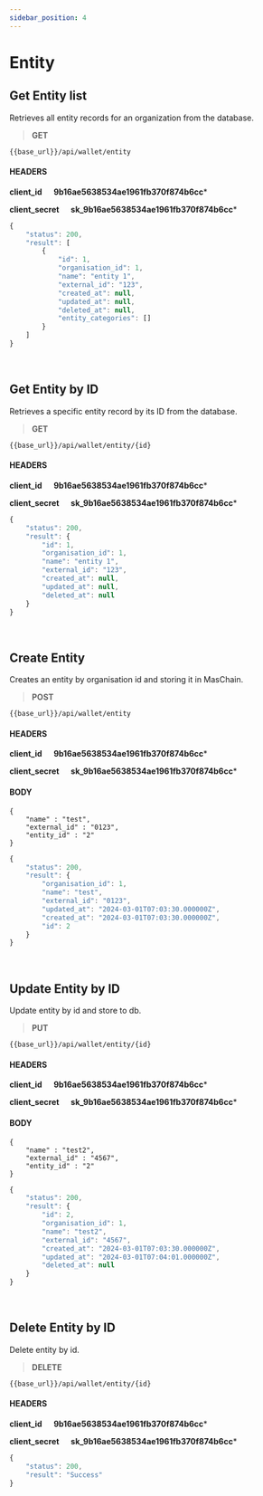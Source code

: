 ```yaml
---
sidebar_position: 4
---
```


# Entity 

## Get Entity list

Retrieves all entity records for an organization from the database.

>**GET** 

```
{{base_url}}/api/wallet/entity
```
#### HEADERS

**client_id &emsp; 9b16ae5638534ae1961fb370f874b6cc***

**client_secret &emsp; sk_9b16ae5638534ae1961fb370f874b6cc***

```js title="Sample result"
{
    "status": 200,
    "result": [
        {
            "id": 1,
            "organisation_id": 1,
            "name": "entity 1",
            "external_id": "123",
            "created_at": null,
            "updated_at": null,
            "deleted_at": null,
            "entity_categories": []
        }
    ]
}
```

<br/>

## Get Entity by ID

Retrieves a specific entity  record by its ID from the database.

>**GET** 

```
{{base_url}}/api/wallet/entity/{id}
```
#### HEADERS

**client_id &emsp; 9b16ae5638534ae1961fb370f874b6cc***

**client_secret &emsp; sk_9b16ae5638534ae1961fb370f874b6cc***

```js title="Sample result"
{
    "status": 200,
    "result": {
        "id": 1,
        "organisation_id": 1,
        "name": "entity 1",
        "external_id": "123",
        "created_at": null,
        "updated_at": null,
        "deleted_at": null
    }
}
```

<br/>

## Create Entity 

Creates an entity  by organisation id and storing it in MasChain.

>**POST** 

```
{{base_url}}/api/wallet/entity
```
#### HEADERS
**client_id &emsp; 9b16ae5638534ae1961fb370f874b6cc***

**client_secret &emsp; sk_9b16ae5638534ae1961fb370f874b6cc***

#### BODY
```
{
    "name" : "test",
    "external_id" : "0123",
    "entity_id" : "2"
}
```

```js title="Sample result"
{
    "status": 200,
    "result": {
        "organisation_id": 1,
        "name": "test",
        "external_id": "0123",
        "updated_at": "2024-03-01T07:03:30.000000Z",
        "created_at": "2024-03-01T07:03:30.000000Z",
        "id": 2
    }
}
```
<br/>

## Update Entity by ID

Update entity by id and store to db.

>**PUT** 

```
{{base_url}}/api/wallet/entity/{id}
```
#### HEADERS

**client_id &emsp; 9b16ae5638534ae1961fb370f874b6cc***

**client_secret &emsp; sk_9b16ae5638534ae1961fb370f874b6cc***

#### BODY
```
{
    "name" : "test2",
    "external_id" : "4567",
    "entity_id" : "2"
}
```

```js title="Sample result"
{
    "status": 200,
    "result": {
        "id": 2,
        "organisation_id": 1,
        "name": "test2",
        "external_id": "4567",
        "created_at": "2024-03-01T07:03:30.000000Z",
        "updated_at": "2024-03-01T07:04:01.000000Z",
        "deleted_at": null
    }
}
```

<br/>

## Delete Entity by ID

Delete entity by id.

>**DELETE** 

```
{{base_url}}/api/wallet/entity/{id}
```
#### HEADERS

**client_id &emsp; 9b16ae5638534ae1961fb370f874b6cc***

**client_secret &emsp; sk_9b16ae5638534ae1961fb370f874b6cc***


```js title="Sample result"
{
    "status": 200,
    "result": "Success"
}
```

<br/>